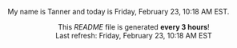 My name is Tanner and today is Friday, February 23, 10:18 AM EST.

<p align="center">This <i>README</i> file is generated <b>every 3 hours</b>!</br>Last refresh: Friday, February 23, 10:18 AM EST<br /></p>
